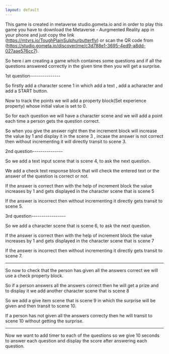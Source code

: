 ```yaml
---
layout: default
---
```




This game is created in metaverse studio.gometa.io and in order to play this game you have to download the Metaverse - Aurgmented Reality app in your phone and just copy the link (https://mtvrs.io/ToughPlainSulphurbutterfly) or scan the QR code from (https://studio.gometa.io/discover/me/c3d788e1-3695-4ed9-a8dd-027aae576cc7).

So here i am creating a game which containes some questions and if all the questions answered correctly in the given time then you will get a surprise.


1st question---------------

So firstly add a character scene 1 in which add a text , add a acharacter and add a START button.

Now to track the points we will add a property block(Set experience property) whose initial value is set to 0.

So for each question we will have a character scene and we will add a point each time a person gets the question correct.

So when you give the answer right then the increment block will increase the value by 1 and display it in the scene 3 , incase the answer is not correct then without incrementing it will directly transit to scene 3.



2nd question---------------

So we add a text input scene that is scene 4, to ask the next question.

We add a check text response block that will check the entered text or the answer of the question is correct or not.

If the answer is correct then with the help of increment block the value increases by 1 and gets displayed in the character scene that is scene 5

If the answer is incorrect then without incrementing it directly gets transit to scene 5.



3rd question-----------------

So we add a character scene that is scene 6, to ask the next question.

If the answer is correct then with the help of increment block the value increases by 1 and gets displayed in the character scene that is scene 7

If the answer is incorrect then without incrementing it directly gets transit to scene 7.


-----------------------

So now to check that the person has given all the answers correct we will use a check property block.

So if a person answers all the answers correct then he will get a prize and to display it we add another character scene that is scene 8

So we add a give item scene that is scene 9 in which the surprise will be given and then transit to scene 10.

If a person has not given all the answers correcty then he will transit to scene 10 without getting the surprise.



-----------------------

Now we want to add timer to each of the questions so we give 10 seconds to answer each question and display the score after answering each question.


